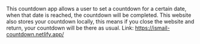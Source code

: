 This countdown app allows a user to set a countdown for a certain date, when that date is reached, the countdown will be completed.
This website also stores your countdown locally, this means if you close the website and return, your countdown will be there as usual.
Link: https://ismail-countdown.netlify.app/